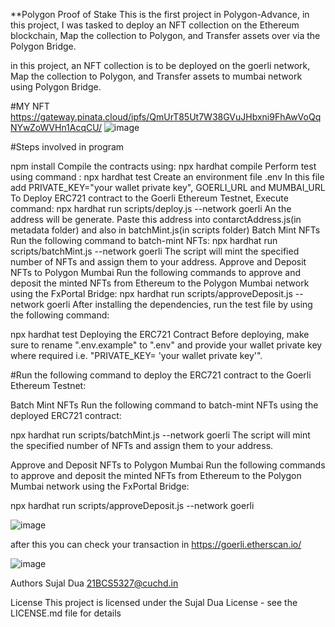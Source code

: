 **Polygon Proof of Stake 
This is the first project in Polygon-Advance, in this project, I was tasked to deploy an NFT collection on the Ethereum blockchain, Map the collection to Polygon, and Transfer assets over via the Polygon Bridge.

in this project, an NFT collection is to be deployed on the goerli network, Map the collection to Polygon, and Transfer assets to mumbai network using Polygon Bridge.

#MY NFT
https://gateway.pinata.cloud/ipfs/QmUrT85Ut7W38GVuJHbxni9FhAwVoQqNYwZoWVHn1AcqCU/
![image](https://github.com/0Sujal/Polygon-Proof-of-Stake/assets/90201074/beb50cce-dd5c-4102-a132-38abde197265)

#Steps involved in program

npm install
Compile the contracts using: npx hardhat compile
Perform test using command : npx hardhat test
Create an environment file .env In this file add PRIVATE_KEY="your wallet private key", GOERLI_URL and MUMBAI_URL
To Deploy ERC721 contract to the Goerli Ethereum Testnet, Execute command: npx hardhat run scripts/deploy.js --network goerli An the address will be generate. Paste this address into contarctAddress.js(in metadata folder) and also in batchMint.js(in scripts folder)
Batch Mint NFTs Run the following command to batch-mint NFTs: npx hardhat run scripts/batchMint.js --network goerli The script will mint the specified number of NFTs and assign them to your address.
Approve and Deposit NFTs to Polygon Mumbai Run the following commands to approve and deposit the minted NFTs from Ethereum to the Polygon Mumbai network using the FxPortal Bridge: npx hardhat run scripts/approveDeposit.js --network goerli
After installing the dependencies, run the test file by using the following command:

npx hardhat test
Deploying the ERC721 Contract
Before deploying, make sure to rename ".env.example" to ".env" and provide your wallet private key where required i.e. "PRIVATE_KEY= 'your wallet private key'". 

#Run the following command to deploy the ERC721 contract to the Goerli Ethereum Testnet:

Batch Mint NFTs
Run the following command to batch-mint NFTs using the deployed ERC721 contract:

npx hardhat run scripts/batchMint.js --network goerli
The script will mint the specified number of NFTs and assign them to your address.

Approve and Deposit NFTs to Polygon Mumbai
Run the following commands to approve and deposit the minted NFTs from Ethereum to the Polygon Mumbai network using the FxPortal Bridge:

npx hardhat run scripts/approveDeposit.js --network goerli

![image](https://github.com/0Sujal/Polygon-Proof-of-Stake/assets/90201074/ccc19d36-015f-440e-b30c-6db6ed50d26b)


after this you can check  your transaction in https://goerli.etherscan.io/

![image](https://github.com/0Sujal/Polygon-Proof-of-Stake/assets/90201074/e10c5c41-1248-45aa-9f2a-68ca518efb58)


Authors Sujal Dua 21BCS5327@cuchd.in

License This project is licensed under the Sujal Dua License - see the LICENSE.md file for details
